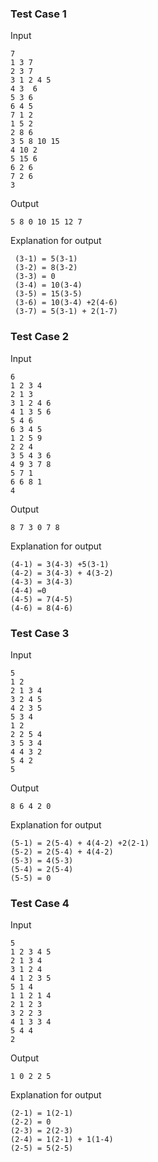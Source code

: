 ### Test Case 1

Input

```
7
1 3 7
2 3 7
3 1 2 4 5
4 3  6
5 3 6
6 4 5
7 1 2
1 5 2
2 8 6
3 5 8 10 15
4 10 2
5 15 6
6 2 6
7 2 6
3
```


Output

```
5 8 0 10 15 12 7
```

Explanation for output

```
 (3-1) = 5(3-1)
 (3-2) = 8(3-2)
 (3-3) = 0
 (3-4) = 10(3-4)
 (3-5) = 15(3-5)
 (3-6) = 10(3-4) +2(4-6)
 (3-7) = 5(3-1) + 2(1-7)
```

### Test Case 2

Input

```
6
1 2 3 4
2 1 3
3 1 2 4 6
4 1 3 5 6
5 4 6
6 3 4 5
1 2 5 9
2 2 4
3 5 4 3 6
4 9 3 7 8
5 7 1
6 6 8 1
4
```


Output

```
8 7 3 0 7 8
```

Explanation for output

```
(4-1) = 3(4-3) +5(3-1)
(4-2) = 3(4-3) + 4(3-2)
(4-3) = 3(4-3)
(4-4) =0
(4-5) = 7(4-5)
(4-6) = 8(4-6)

```


### Test Case 3

Input

```
5
1 2
2 1 3 4
3 2 4 5
4 2 3 5
5 3 4
1 2 
2 2 5 4
3 5 3 4
4 4 3 2
5 4 2
5
```


Output

```
8 6 4 2 0
```

Explanation for output

```
(5-1) = 2(5-4) + 4(4-2) +2(2-1)
(5-2) = 2(5-4) + 4(4-2)
(5-3) = 4(5-3)
(5-4) = 2(5-4)
(5-5) = 0
```


### Test Case 4

Input

```
5
1 2 3 4 5
2 1 3 4
3 1 2 4
4 1 2 3 5
5 1 4
1 1 2 1 4
2 1 2 3
3 2 2 3
4 1 3 3 4
5 4 4
2
```


Output

```
1 0 2 2 5
```

Explanation for output

```
(2-1) = 1(2-1)
(2-2) = 0
(2-3) = 2(2-3)
(2-4) = 1(2-1) + 1(1-4)
(2-5) = 5(2-5)

```

